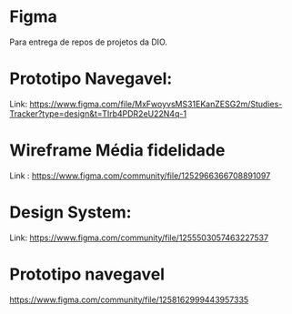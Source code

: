 # Figma
Para entrega de repos de projetos da DIO.

# Prototipo Navegavel:
Link: https://www.figma.com/file/MxFwoyvsMS31EKanZESG2m/Studies-Tracker?type=design&t=TIrb4PDR2eU22N4q-1

# Wireframe Média fidelidade
Link : https://www.figma.com/community/file/1252966366708891097

# Design System:
Link: https://www.figma.com/community/file/1255503057463227537

# Prototipo navegavel
https://www.figma.com/community/file/1258162999443957335
